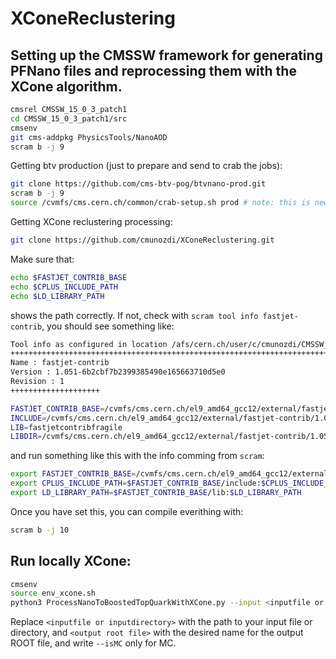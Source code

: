 # XConeReclustering

## Setting up the CMSSW framework for generating PFNano files and reprocessing them with the XCone algorithm.
```bash
cmsrel CMSSW_15_0_3_patch1
cd CMSSW_15_0_3_patch1/src
cmsenv
git cms-addpkg PhysicsTools/NanoAOD
scram b -j 9 
```

Getting btv production (just to prepare and send to crab the jobs):
```bash
git clone https://github.com/cms-btv-pog/btvnano-prod.git
scram b -j 9 
source /cvmfs/cms.cern.ch/common/crab-setup.sh prod # note: this is new w.r.t. 106X instructions
```

Getting XCone reclustering processing:
```bash
git clone https://github.com/cmunozdi/XConeReclustering.git
```
Make sure that:
```bash
echo $FASTJET_CONTRIB_BASE
echo $CPLUS_INCLUDE_PATH
echo $LD_LIBRARY_PATH
```
shows the path correctly. If not, check with ``scram tool info fastjet-contrib``, you should see something like:
```bash
Tool info as configured in location /afs/cern.ch/user/c/cmunozdi/CMSSW_15_0_3_patch1
++++++++++++++++++++++++++++++++++++++++++++++++++++++++++++++++++++++++++++++++++++
Name : fastjet-contrib
Version : 1.051-6b2cbf7b2399385490e165663710d5e0
Revision : 1
++++++++++++++++++++

FASTJET_CONTRIB_BASE=/cvmfs/cms.cern.ch/el9_amd64_gcc12/external/fastjet-contrib/1.051-6b2cbf7b2399385490e165663710d5e0
INCLUDE=/cvmfs/cms.cern.ch/el9_amd64_gcc12/external/fastjet-contrib/1.051-6b2cbf7b2399385490e165663710d5e0/include
LIB=fastjetcontribfragile
LIBDIR=/cvmfs/cms.cern.ch/el9_amd64_gcc12/external/fastjet-contrib/1.051-6b2cbf7b2399385490e165663710d5e0/lib
```
and run something like this with the info comming from ``scram``:
```bash
export FASTJET_CONTRIB_BASE=/cvmfs/cms.cern.ch/el9_amd64_gcc12/external/fastjet-contrib/1.051-6b2cbf7b2399385490e165663710d5e0
export CPLUS_INCLUDE_PATH=$FASTJET_CONTRIB_BASE/include:$CPLUS_INCLUDE_PATH
export LD_LIBRARY_PATH=$FASTJET_CONTRIB_BASE/lib:$LD_LIBRARY_PATH
```
Once you have set this, you can compile everithing with:
```bash
scram b -j 10
```

## Run locally XCone:
```bash
cmsenv
source env_xcone.sh
python3 ProcessNanoToBoostedTopQuarkWithXCone.py --input <inputfile or inputdirectory> --output <output root file> --isMC
```
Replace `<inputfile or inputdirectory>` with the path to your input file or directory, and `<output root file>` with the desired name for the output ROOT file, and write `--isMC` only for MC.
 